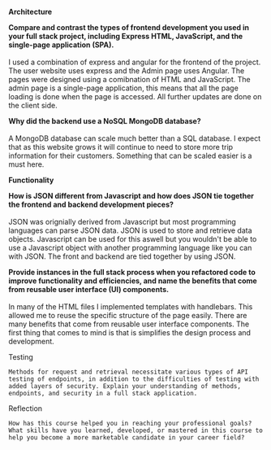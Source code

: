 **Architecture**

**Compare and contrast the types of frontend development you used in your full stack project, including Express HTML, JavaScript, and the single-page application (SPA).** <br/><br/>
 I used a combination of express and angular for the frontend of the project. The user website uses express and the Admin page uses Angular. The pages were designed using a comibnation of HTML and JavaScript. The admin page is a single-page application, this means that all the page loading is done when the page is accessed. All further updates are done on the client side.

**Why did the backend use a NoSQL MongoDB database?**<br/><br/>
A MongoDB database can scale much better than a SQL database. I expect that as this website grows it will continue to need to store more trip information for their customers. Something that can be scaled easier is a must here.

**Functionality**

**How is JSON different from Javascript and how does JSON tie together the frontend and backend development pieces?**<br/><br/>
JSON was orignially derived from Javascript but most programming languages can parse JSON data. JSON is used to store and retrieve data objects. Javascript can be used for this aswell but you wouldn't be able to use a Javascript object with another programming language like you can with JSON. The front and backend are tied together by using JSON.

**Provide instances in the full stack process when you refactored code to improve functionality and efficiencies, and name the benefits that come from reusable user interface (UI) components.**<br/><br/>
In many of the HTML files I implemented templates with handlebars. This allowed me to reuse the specific structure of the page easily. There are many benefits that come from reusable user interface components. The first thing that comes to mind is that is simplifies the design process and development. 

Testing

    Methods for request and retrieval necessitate various types of API testing of endpoints, in addition to the difficulties of testing with added layers of security. Explain your understanding of methods, endpoints, and security in a full stack application.

Reflection

    How has this course helped you in reaching your professional goals? What skills have you learned, developed, or mastered in this course to help you become a more marketable candidate in your career field?
